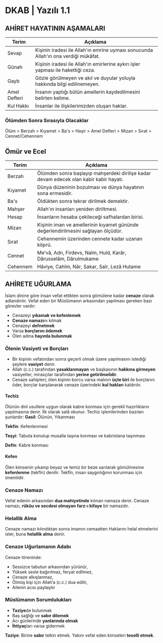 # DKAB | Yazılı 1.1

## AHİRET HAYATININ AŞAMALARI
| Terim         | Açıklama                                                                                  |
| ------------- | ----------------------------------------------------------------------------------------- |
| Sevap         | Kişinin iradesi ile Allah'ın emrine uyması sonucunda Allah'ın ona verdiği mükâfat.        |
| Günah         | Kişinin iradesi ile Allah'ın emirlerine aykırı işler yapması ile hakettiği ceza.          |
| Gayb          | Gözle görülmeyen ve akıl ve duyular yoluyla hakkında bilgi edilinemeyen.                  |
| Amel Defteri  | İnsanın yaptığı bütün amellerin kaydedilmesini belirten kelime.                           |
| Kul Hakkı     | İnsanlar ile ilişkilerimizden oluşan haklar.                                              |

### Ölümden Sonra Sırasıyla Olacaklar
Ölüm > Berzah > Kıyamet > Ba's > Haşir > Amel Defteri > Mizan > Sırat > Cennet/Cehennem

## Ömür ve Ecel
| Terim         | Açıklama                                                                                  |
| ------------- | ----------------------------------------------------------------------------------------- |
| Berzah        | Ölümden sonra başlayıp mahşerdeki dirilişe kadar devam edecek olan kabir kabir hayatı.    |
| Kıyamet       | Dünya düzeninin bozulması ve dünya hayatının sona ermesidir.                              |
| Ba's          | Öldükten sonra tekrar dirilmek demektir.                                                  |
| Mahşer        | Allah'ın insanları yeniden diriltmesi.                                                    |
| Hesap         | İnsanların hesaba çekileceği safhalardan birisi.                                          |
| Mizan         | Kişinin iman ve amellerinin kıyamet gününde değerlendirilmesini sağlayan ölçüdür.         |
| Sırat         | Cehennemin üzerinden cennete kadar uzanan köprü.                                          |
| Cennet        | Me’vâ, Adn, Firdevs, Naîm, Huld, Karâr, Dârusselâm, Dârulmukame                           |
| Cehennem      | Hâviye, Cahîm, Nâr, Sakar, Saîr, Lezâ Hutame                                              |

## AHİRETE UĞURLAMA
İslam dinine göre insan vefat ettikten sonra gömülene kadar **cenaze** olarak adlandırılır.
Vefat eden bir Müslümanın arkasından yapılması gereken bazı görevler vardır:
- Cenazeyi **yıkamak ve kefenlemek**
- **Cenaze namazı**nı kılmak
- Cenazeyi **defnetmek**
- Varsa **borçlarını ödemek**
- Ölen adına **hayırda bulunmak**

### Ölenin Vasiyeti ve Borçları
- Bir kişinin vefatından sonra geçerli olmak üzere yapılmasını istediği şeylere **vasiyet** denir.
- Allah (c.c.) tarafından **yasaklanmayan** ve başkasının **hakkına girmeyen** vasiyetler, mirasçılar tarafından **yerine getirilmelidir**.
- Cenaze sahipleri; ölen kişinin borcu varsa malının **üçte biri** ile borçlarını öder, borçlar karşılanarak cenaze üzerindeki **kul hakları** kaldırılır.

#### Techîz
Ölünün dinî usullere uygun olarak kabre konması için gerekli hazırlıkların yapılmasına denir. İlk olarak salâ okunur. 
Techiz işlemlerinden bazıları şunlardır: 
**Gasil**: Ölünün, Yıkanması

**Tekfin**: Kefenlenmesi

**Teşyi**: Tabuta konulup musalla taşına konması ve kabristana taşınması

**Defin**: Kabre konması
 
#### Kefen 
Ölen kimsenin yıkanıp beyaz ve temiz bir beze sarılarak gömülmesine **kefenlenme** (tekfîn) denilir. Tekfîn, insan saygınlığının korunması için önemlidir.

### Cenaze Namazı
Vefat edenin arkasından **dua mahiyetinde** kılınan namaza denir. Cenaze namazı, **rükûu ve secdesi olmayan** **farz-ı kifaye** bir namazdır.

### Helallik Alma 
Cenaze namazı kılındıktan sonra imamın cemaatten Haklarını helal etmelerini ister, buna **helallik alma** denir.

### Cenaze Uğurlamanın Adabı 
Cenaze töreninde:
- Sessizce tabutun arkasından yürünür,
- Yüksek sesle bağırılmaz, feryat edilmez,
- Cenaze alkışlanmaz,
- Ölmüş kişi için Allah’a (c.c.) dua edilir,
- Ailenin acısı paylaşılır

### Müslümanın Sorumlulukları
- **Taziye**de bulunmak
- Baş sağlığı ve **sabır dilemek**
- Acı günlerinde **yanlarında olmak**
- **İhtiyaç**ları varsa gidermek

**Taziye**: Birine **sabır** telkin etmek. Yakını vefat eden kimseleri **teselli etmek**.
